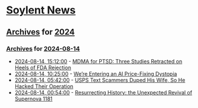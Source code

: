 # [Soylent News](../../../README.md)

## [Archives](../../index.md) for [2024](../index.md)

### [Archives](../../index.md) for [2024-08-14](index.md)

* [2024-08-14, 15:12:00](https://soylentnews.org/article.pl?sid=24/08/13/162234&from=rss) - [MDMA for PTSD: Three Studies Retracted on Heels of FDA Rejection](https://soylentnews.org/article.pl?sid=24/08/13/162234&from=rss)
* [2024-08-14, 10:25:00](https://soylentnews.org/article.pl?sid=24/08/13/039257&from=rss) - [We’re Entering an AI Price-Fixing Dystopia](https://soylentnews.org/article.pl?sid=24/08/13/039257&from=rss)
* [2024-08-14, 05:42:00](https://soylentnews.org/article.pl?sid=24/08/13/0256226&from=rss) - [USPS Text Scammers Duped His Wife, So He Hacked Their Operation](https://soylentnews.org/article.pl?sid=24/08/13/0256226&from=rss)
* [2024-08-14, 00:54:00](https://soylentnews.org/article.pl?sid=24/08/13/0242214&from=rss) - [Resurrecting History: the Unexpected Revival of Supernova 1181](https://soylentnews.org/article.pl?sid=24/08/13/0242214&from=rss)
